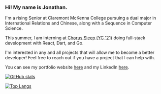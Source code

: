 ### Hi! My name is Jonathan.

I'm a rising Senior at Claremont McKenna College pursuing a dual major in International Relations and Chinese, along with a Sequence in Computer Science.

This summer, I am interning at [Chorus Sleep (YC '21)](https://www.chorussleep.com/) doing full-stack development with React, Dart, and Go.

I'm interested in any and all projects that will allow me to become a better developer! Feel free to reach out if you have a project that I can help with.

You can see my portfolio website [here](http://jbecker.me) and my LinkedIn [here](https://www.linkedin.com/in/jonathan-becker-593069238/).

[![GitHub stats](https://github-readme-stats.vercel.app/api?username=jbecker7)](https://github.com/jbecker7/github-readme-stats)

[![Top Langs](https://github-readme-stats.vercel.app/api/top-langs/?username=jbecker7&hide=css,html,assembly,scilab)](https://github.com/jbecker7/github-readme-stats)

